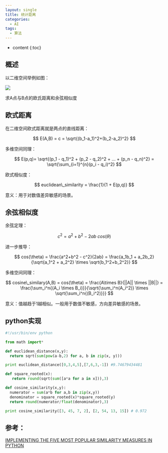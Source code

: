 ```yaml
---
layout: single
title: 统计距离
categories:
  - AI
tags:
  - 算法
---
```


* content
{:toc}
## 概述

以二维空间举例如图：

![](https://harmonyhu.github.io/img/cosine.png)

求A点与B点的欧氏距离和余弦相似度

<!--more-->

## 欧式距离

在二维空间欧式距离就是两点的直线距离：


$$
E(A,B) = c = \sqrt{(b_1-a_1)^2+(b_2-a_2)^2}
$$


多维空间同理：


$$
E(p,q)= \sqrt{(p_1 - q_1)^2 + (p_2 - q_2)^2 + ... + (p_n - q_n)^2} = \sqrt{\sum_{i=1}^{n}(p_i - q_i)^2}
$$


欧式相似度：


$$
euclidean\_similarity = \frac{1}{1 + E(p,q)}
$$




意义：用于对数值差异敏感的场景。



## 余弦相似度

余弦定理：


$$
c^2 = a^2 + b^2 - 2ab \:cos(\theta)
$$

进一步推导：


$$
cos(\theta) = \frac{a^2+b^2 - c^2}{2ab} = \frac{a_1b_1 + a_2b_2}{\sqrt{a_1^2 + a_2^2} \times \sqrt{b_1^2+b_2^2}}
$$


多维空间同理：


$$
cosine\_similary(A,B) = cos(\theta) = \frac{A\times B}{||A|| \times ||B||} = \frac{\sum_i^n{(A_i \times B_i)}}{\sqrt{\sum_i^n(A_i^2)} \times \sqrt{\sum_i^n{(B_i^2)}}}
$$


意义：值越趋于1越相似。一般用于数值不敏感，方向差异敏感的场景。



## python实现

```python
#!/usr/bin/env python

from math import*

def euclidean_distance(x,y):
  return sqrt(sum(pow(a-b,2) for a, b in zip(x, y)))

print euclidean_distance([0,3,4,5],[7,6,3,-1]) #9.74679434481

def square_rooted(x):
   return round(sqrt(sum([a*a for a in x])),3)

def cosine_similarity(x,y):
  numerator = sum(a*b for a,b in zip(x,y))
  denominator = square_rooted(x)*square_rooted(y)
  return round(numerator/float(denominator),3)

print cosine_similarity([3, 45, 7, 2], [2, 54, 13, 15]) # 0.972
```



## 参考：

[IMPLEMENTING THE FIVE MOST POPULAR SIMILARITY MEASURES IN PYTHON](http://dataconomy.com/2015/04/implementing-the-five-most-popular-similarity-measures-in-python/)